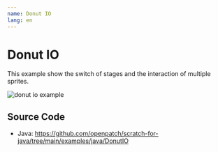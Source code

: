 ```yaml
---
name: Donut IO
lang: en
---
```


# Donut IO

This example show the switch of stages and the interaction of multiple sprites.

![donut io example](/assets/donut-io.gif)

## Source Code

- Java: https://github.com/openpatch/scratch-for-java/tree/main/examples/java/DonutIO
